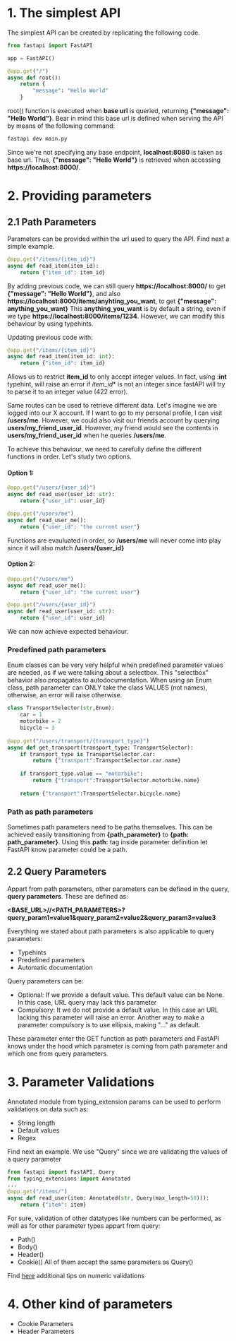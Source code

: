 # 1. The simplest API
The simplest API can be created by replicating the following code.

```python
from fastapi import FastAPI

app = FastAPI()

@app.get("/")
async def root():
    return {
        "message": "Hello World"
    }
```

root() function is executed when **base url** is queried, returning **{"message": "Hello World"}**. 
Bear in mind this base url is defined when serving the API by means of the following command:
```bash
fastapi dev main.py
```

Since we're not specifying any base endpoint, **localhost:8080** is taken as base url. Thus, **{"message": "Hello World"}**
is retrieved when accessing **https://localhost:8000/**.


# 2. Providing parameters
## 2.1 Path Parameters
Parameters can be provided within the url used to query the API. Find next a simple example.
```python
@app.get("/items/{item_id}")
async def read_item(item_id):
    return {"item_id": item_id}
```

By adding previous code, we can still query **https://localhost:8000/** to get **{"message": "Hello World"}**, and also
**https://localhost:8000/items/anyhting_you_want**, to get  **{"message": anything_you_want}** This **anything_you_want** is by default a string, even if we type 
**https://localhost:8000/items/1234**. However, we can modify this behaviour by using typehints.

Updating previous code with:
```python
@app.get("/items/{item_id}")
async def read_item(item_id: int):
    return {"item_id": item_id}
```

Allows us to restrict **item_id** to only accept integer values. In fact, using **:int** typehint, will raise an error if *item_id** is not an integer
since fastAPI will try to parse it to an integer value (422 error).

Same routes can be used to retrieve different data. Let's imagine we are logged into our X account. If I want to go to my personal profile, I can visit **/users/me**. However, 
we could also visit our friends account by querying **users/my_friend_user_id**. However, my friend would see the contents in **users/my_friend_user_id** when he queries **/users/me**.

To achieve this behaviour, we need to carefully define the different functions in order. Let's study two options.
#### Option 1:
```python
@app.get("/users/{user_id}")
async def read_user(user_id: str):
    return {"user_id": user_id}

@app.get("/users/me")
async def read_user_me():
    return {"user_id": "the current user"}

```
Functions are evauluated in order, so **/users/me** will never come into play since it will also match **/users/{user_id}**

#### Option 2:
```python
@app.get("/users/me")
async def read_user_me():
    return {"user_id": "the current user"}

@app.get("/users/{user_id}")
async def read_user(user_id: str):
    return {"user_id": user_id}
```
We can now achieve expected behaviour.

### Predefined path parameters
Enum classes can be very very helpful when predefined parameter values are needed, as if we were talking about a selectbox.
This "selectbox" behavior also propagates to autodocumentation. When using an Enum class, path parameter can ONLY take the class VALUES (not names), otherwise, an error will raise otherwise.
```python
class TransportSelector(str,Enum):
    car = 1
    motorbike = 2
    bicycle = 3
    
@app.get("/users/transport/{transport_type}")
async def get_transport(transport_type: TransportSelector):
    if transport_type is TransportSelector.car:
        return {"transport":TransportSelector.car.name}
    
    if transport_type.value == "motorbike":
        return {"transport":TransportSelector.motorbike.name}
    
    return {"transport":TransportSelector.bicycle.name}
```

### Path as path parameters
Sometimes path parameters need to be paths themselves. This can be achieved easily transitioning from **{path_parameter}** to **{path: path_parameter}**. Using this **path:** tag inside parameter definition let FastAPI know parameter could be a path.


## 2.2 Query Parameters
Appart from path parameters, other parameters can be defined in the query, **query parameters**. These are defined as:

**<BASE_URL>/<PATH>/<PATH_PARAMETERS>?query_param1=value1&query_param2=value2&query_param3=value3**

Everything we stated about path parameters is also applicable to query parameters:
- Typehints
- Predefined parameters
- Automatic documentation 

Query parameters can be:
- Optional: If we provide a default value. This default value can be None. In this case, URL query may lack this parameter
- Compulsory: It we do not provide a default value. In this case an URL lacking this parameter will raise an error. Another way to make a parameter compulsory is to use ellipsis, making "..." as default.

These parameter enter the GET function as path parameters and FastAPI knows under the hood which parameter is coming from path parameter and which one from query parameters.

# 3. Parameter Validations
Annotated module from typing_extension params can be used to perform validations on data such as:
- String length
- Default values
- Regex

Find next an example. We use "Query" since we are validating the values of a query parameter
```python
from fastapi import FastAPI, Query
from typing_extensions import Annotated
...
@app.get("/items/")
async def read_user(item: Annotated(str, Query(max_length=50))):
    return {"item": item}
```

For sure, validation of other datatypes like numbers can be performed, as well as for other parameter types appart from query:
- Path()
- Body()
- Header()
- Cookie()
All of them accept the same parameters as Query()

Find [here](https://fastapi.tiangolo.com/tutorial/path-params-numeric-validations/) additional tips on numeric validations

# 4. Other kind of parameters
- Cookie Parameters
- Header Parameters